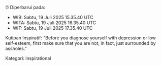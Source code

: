 ⏰ Diperbarui pada:
- WIB: Sabtu, 19 Juli 2025 15.35.40 UTC
- WITA: Sabtu, 19 Juli 2025 16.35.40 UTC
- WIT: Sabtu, 19 Juli 2025 17.35.40 UTC

Kutipan Inspiratif:
"Before you diagnose yourself with depression or low self-esteem, first make sure that you are not, in fact, just surrounded by assholes."


Kategori: inspirational

